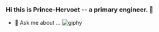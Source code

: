 ### Hi this is Prince-Hervoet -- a primary engineer. 👋
- 💬 Ask me about ...
![giphy](https://github.com/Prince-Hervoet/Prince-Hervoet/assets/122962161/5417ad9d-583b-49f4-add6-ecf91e8f8f4e)


<!--
**Prince-Hervoet/Prince-Hervoet** is a ✨ _special_ ✨ repository because its `README.md` (this file) appears on your GitHub profile.

Here are some ideas to get you started:

- 🔭 I’m currently working on ...
- 🌱 I’m currently learning ...
- 👯 I’m looking to collaborate on ...
- 🤔 I’m looking for help with ...
- 💬 Ask me about ...
- 📫 How to reach me: ...
- 😄 Pronouns: ...
- ⚡ Fun fact: ...
-->
